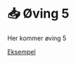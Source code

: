 # 📥 Øving 5

Her kommer øving 5

[Eksempel](https://github.com/Automating-GIS-processes-II-2023/Exercise-5)